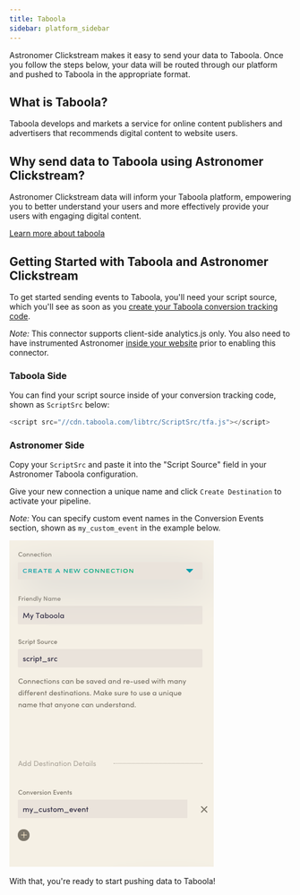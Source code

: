 ```yaml
---
title: Taboola
sidebar: platform_sidebar
---
```

Astronomer Clickstream makes it easy to send your data to Taboola. Once you follow the steps below, your data will be routed through our platform and pushed to Taboola in the appropriate format. 

## What is Taboola?

Taboola develops and markets a service for online content publishers and advertisers that recommends digital content to website users. 

## Why send data to Taboola using Astronomer Clickstream?

Astronomer Clickstream data will inform your Taboola platform, empowering you to better understand your users and more effectively provide your users with engaging digital content. 

[Learn more about taboola](https://www.taboola.com/)

## Getting Started with Taboola and Astronomer Clickstream

To get started sending events to Taboola, you'll need your script source, which you'll see as soon as you [create your Taboola conversion tracking code](https://help.taboola.com/hc/en-us/articles/115006164967-Creating-Your-Conversion-Tracking-Code).

*Note:* This connector supports client-side analytics.js only.  You also need to have instrumented Astronomer [inside your website](../sources/analyticsjs.md) prior to enabling this connector.

### Taboola Side

You can find your script source inside of your conversion tracking code, shown as `ScriptSrc` below:

``` javascript
<script src="//cdn.taboola.com/libtrc/ScriptSrc/tfa.js"></script>
```

### Astronomer Side

Copy your `ScriptSrc` and paste it into the "Script Source" field in your Astronomer Taboola configuration. 

Give your new connection a unique name and click `Create Destination` to activate your pipeline. 

*Note:* You can specify custom event names in the Conversion Events section, shown as `my_custom_event` in the example below.

![taboola1](../../../images/taboola1.png)


With that, you're ready to start pushing data to Taboola!